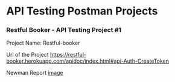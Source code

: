 # API Testing Postman Projects


### Restful Booker - API Testing Project #1
Project Name: Restful-booker

Url of the Project
https://restful-booker.herokuapp.com/apidoc/index.html#api-Auth-CreateToken

Newman Report
[image](https://github.com/SrikalaivaniR/API-Testing-Postman-Projects/assets/133410876/caae4236-a610-4daf-9e92-e4dfee3a35b4)

